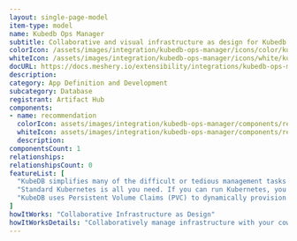 ```yaml
---
layout: single-page-model
item-type: model
name: Kubedb Ops Manager
subtitle: Collaborative and visual infrastructure as design for Kubedb Ops Manager
colorIcon: /assets/images/integration/kubedb-ops-manager/icons/color/kubedb-ops-manager-color.svg
whiteIcon: /assets/images/integration/kubedb-ops-manager/icons/white/kubedb-ops-manager-white.svg
docURL: https://docs.meshery.io/extensibility/integrations/kubedb-ops-manager
description: 
category: App Definition and Development
subcategory: Database
registrant: Artifact Hub
components: 
- name: recommendation
  colorIcon: assets/images/integration/kubedb-ops-manager/components/recommendation/icons/color/recommendation-color.svg
  whiteIcon: assets/images/integration/kubedb-ops-manager/components/recommendation/icons/white/recommendation-white.svg
  description: 
componentsCount: 1
relationships: 
relationshipsCount: 0
featureList: [
  "KubeDB simplifies many of the difficult or tedious management tasks of running a production grade databases on private and public clouds. Maintain one stack for all your stateless and stateful applications and simplify the operational complexity.",
  "Standard Kubernetes is all you need. If you can run Kubernetes, you can provision and manage databases using KubeDB. Use standard Kubernetes CLI and API to provision and manage databases.",
  "KubeDB uses Persistent Volume Claims (PVC) to dynamically provision disks for database instances. Using appropriately defined StorageClasses, KubeDB provisioned database instances are designed to scale from small development workloads up to performance-intensive workloads on private and public cloud environments."
]
howItWorks: "Collaborative Infrastructure as Design"
howItWorksDetails: "Collaboratively manage infrastructure with your coworkers synchronously sharing the same designs."
---
```

